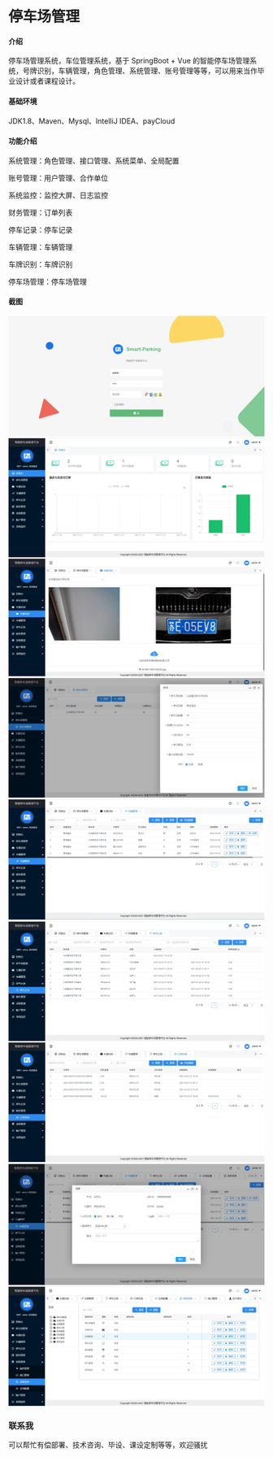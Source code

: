 # 停车场管理

#### 介绍
停车场管理系统，车位管理系统，基于 SpringBoot + Vue 的智能停车场管理系统，号牌识别，车辆管理，角色管理、系统管理、账号管理等等，可以用来当作毕业设计或者课程设计。

#### 基础环境
JDK1.8、Maven、Mysql、IntelliJ IDEA、payCloud

#### 功能介绍

系统管理：角色管理、接口管理、系统菜单、全局配置

账号管理：用户管理、合作单位

系统监控：监控大屏、日志监控

财务管理：订单列表

停车记录：停车记录

车辆管理：车辆管理

车牌识别：车牌识别

停车场管理：停车场管理

#### 截图
![输入图片说明](img/image.png)
![输入图片说明](img/image1.png)
![输入图片说明](img/image2.png)
![输入图片说明](img/image3.png)
![输入图片说明](img/image4.png)
![输入图片说明](img/image5.png)
![输入图片说明](img/image6.png)
![输入图片说明](img/image7.png)
![输入图片说明](img/image8.png)

### 联系我
 可以帮忙有偿部署、技术咨询、毕设、课设定制等等，欢迎骚扰
